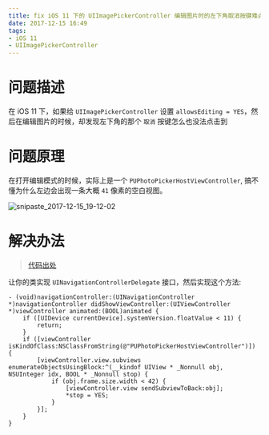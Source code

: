 ```yaml
---
title: fix iOS 11 下的 UIImagePickerController 编辑图片时的左下角取消按键难点击的问题
date: 2017-12-15 16:49
tags: 
- iOS 11
- UIImagePickerController
---
```


# 问题描述

在 iOS 11 下，如果给 `UIImagePickerController` 设置 `allowsEditing = YES`，然后在编辑图片的时候，却发现左下角的那个 `取消` 按键怎么也没法点击到

# 问题原理

在打开编辑模式的时候，实际上是一个 `PUPhotoPickerHostViewController`, 搞不懂为什么左边会出现一条大概 `41` 像素的空白视图。

![snipaste_2017-12-15_19-12-02](https://user-images.githubusercontent.com/13956214/34051861-126cc342-e1fb-11e7-9d12-8ff3e5283fe9.png)

# 解决办法

> [代码出处](https://stackoverflow.com/questions/46762200/ios-11-uiimagepickercontroller-after-selection-cancel-button-bug)

让你的类实现 `UINavigationControllerDelegate` 接口，然后实现这个方法:

```
- (void)navigationController:(UINavigationController *)navigationController didShowViewController:(UIViewController *)viewController animated:(BOOL)animated {
    if ([UIDevice currentDevice].systemVersion.floatValue < 11) {
        return;
    }
    if ([viewController isKindOfClass:NSClassFromString(@"PUPhotoPickerHostViewController")]) {
        [viewController.view.subviews enumerateObjectsUsingBlock:^(__kindof UIView * _Nonnull obj, NSUInteger idx, BOOL * _Nonnull stop) {
            if (obj.frame.size.width < 42) {
                [viewController.view sendSubviewToBack:obj];
                *stop = YES;
            }
        }];
    }
}
```